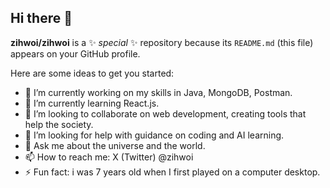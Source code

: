 ## Hi there 👋


**zihwoi/zihwoi** is a ✨ _special_ ✨ repository because its `README.md` (this file) appears on your GitHub profile.

Here are some ideas to get you started:

- 🔭 I’m currently working on my skills in Java, MongoDB, Postman.
- 🌱 I’m currently learning React.js.
- 👯 I’m looking to collaborate on web development, creating tools that help the society.
- 🤔 I’m looking for help with guidance on coding and AI learning.
- 💬 Ask me about the universe and the world.
- 📫 How to reach me: X (Twitter) @zihwoi
- ⚡ Fun fact: i was 7 years old when I first played on a computer desktop.

